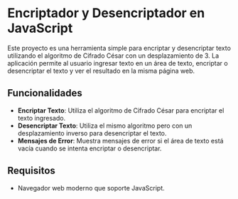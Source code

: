 # Encriptador y Desencriptador en JavaScript

Este proyecto es una herramienta simple para encriptar y desencriptar texto utilizando el algoritmo de Cifrado César con un desplazamiento de 3. La aplicación permite al usuario ingresar texto en un área de texto, encriptar o desencriptar el texto y ver el resultado en la misma página web.

## Funcionalidades

- **Encriptar Texto**: Utiliza el algoritmo de Cifrado César para encriptar el texto ingresado.
- **Desencriptar Texto**: Utiliza el mismo algoritmo pero con un desplazamiento inverso para desencriptar el texto.
- **Mensajes de Error**: Muestra mensajes de error si el área de texto está vacía cuando se intenta encriptar o desencriptar.

## Requisitos

- Navegador web moderno que soporte JavaScript.
